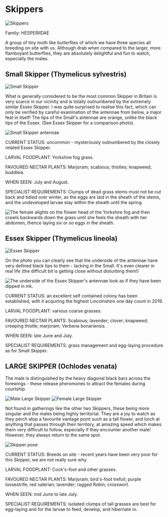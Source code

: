 Skippers
========

![Skippers](/asset/photo/Skippers%202.jpg)

Family: HESPERIIDAE

A group of tiny moth like butterflies of which we have three species all breeding on site with us. Although drab when compared to the larger, more flamboyant butterflies, they are absolutely delightful and fun to watch, especially the males.

Small Skipper (Thymelicus sylvestris)
-------------------------------------

![Small Skipper](/asset/photo/Small%20Skipper.jpg)

What is generally considered to be the most common Skipper in Britain is very scarce in our vicinity and is totally outnumbered by the extremely similar Essex Skipper. I was quite surprised to realise this fact, which can only be verified by careful examination of the antennae from below, a major feat in itself! The tips of the Small's antennae are orange, unlike the black tips of the Essex. (See Essex Skipper for a comparison photo).

![Small Skipper antennae](/asset/photo/Small%20Skipper%20underside%20of%20antennae.jpg)

CURRENT STATUS: uncommon - mysteriously outnumbered by the closely related Essex Skipper.

LARVAL FOODPLANT: Yorkshire fog grass.

FAVOURED NECTAR PLANTS: Marjoram; scabious; thistles; knapweed; buddleia.

WHEN SEEN: July and August.

SPECIALIST REQUIREMENTS: Clumps of dead grass stems must not be cut back and tidied over winter, as the eggs are laid in the sheath of the stems, and the undeveloped larvae stay within the sheath until the spring.

![The female alights on the flower head of the Yorkshire fog and then crawls backwards down the grass until she feels the sheath with her abdomen, thence laying six or so eggs in the sheath.](/asset/photo/egg%20laying.jpg)

Essex Skipper (Thymelicus lineola)
----------------------------------

![Essex Skipper](/asset/photo/Essex%20Skipper.jpg)

On the photo you can clearly see that the underside of the antennae have very defined black tips to them - lacking in the Small. It's even clearer in real life (the difficult bit is
getting close without disturbing them!)

![The underside of the Essex Skipper's antennae look as if they have been dipped in ink.](/asset/photo/Essex%20antennae.jpg)

CURRENT STATUS: an excellent self contained colony has been established, with it acquiring the highest Lincolnshire one day count in 2019.

LARVAL FOODPLANT: various coarse grasses.

FAVOURED NECTAR PLANTS: Scabious; lavender; clover; knapweed; creeping thistle; marjoram; Verbena bonariensis.

WHEN SEEN: late June and July.

SPECIALIST REQUIREMENTS: grass management and egg-laying procedure as for Small Skipper.

LARGE SKIPPER (Ochlodes venata)
-------------------------------

The male is distinguished by the heavy diagonal black bars across the forewings - these release pheromones to attract the females during courtship. 

![Male Large Skipper](/asset/photo/Male%20Large%20Skipper.jpg) ![Female Large Skipper](/asset/photo/female%20Large%20Skipper.jpg)

Not found in gatherings like the other two Skippers, these being more singular and the males being highly territorial. They are a joy to watch as they perch atop a favourite vantage point such as a tall flower, and lurch at anything that passes through their territory, at amazing speed which makes them very difficult to follow, especially if they encounter another male! However, they always return to the same spot.

![Skipper pose](/asset/photo/Skipper%20pose.jpg)

CURRENT STATUS: Breeds on site - recent years have been very poor for this Skipper, we are not really sure why.

LARVAL FOODPLANT: Cock's-foot and other grasses.

FAVOURED NECTAR PLANTS: Marjoram, bird's-foot trefoil; purple loosestrife; red valerian; lavender; ragged Robin; crosswort.

WHEN SEEN: mid June to late July.

SPECIALIST REQUIREMENTS: isolated clumps of tall grasses are best for egg-laying and for the larvae to feed, develop, and hibernate in.
